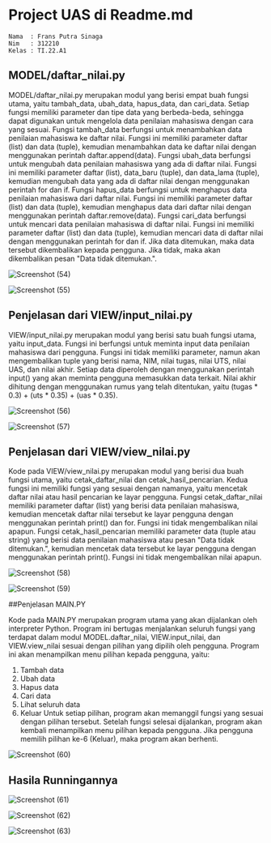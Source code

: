 # Project UAS di Readme.md

```
Nama  : Frans Putra Sinaga
Nim   : 312210
Kelas : TI.22.A1
```

## MODEL/daftar_nilai.py

MODEL/daftar_nilai.py merupakan modul yang berisi empat buah fungsi utama, yaitu tambah_data, ubah_data, hapus_data, dan cari_data. Setiap fungsi memiliki parameter dan tipe data yang berbeda-beda, sehingga dapat digunakan untuk mengelola data penilaian mahasiswa dengan cara yang sesuai.
Fungsi tambah_data berfungsi untuk menambahkan data penilaian mahasiswa ke daftar nilai. Fungsi ini memiliki parameter daftar (list) dan data (tuple), kemudian menambahkan data ke daftar nilai dengan menggunakan perintah daftar.append(data).
Fungsi ubah_data berfungsi untuk mengubah data penilaian mahasiswa yang ada di daftar nilai. Fungsi ini memiliki parameter daftar (list), data_baru (tuple), dan data_lama (tuple), kemudian mengubah data yang ada di daftar nilai dengan menggunakan perintah for dan if.
Fungsi hapus_data berfungsi untuk menghapus data penilaian mahasiswa dari daftar nilai. Fungsi ini memiliki parameter daftar (list) dan data (tuple), kemudian menghapus data dari daftar nilai dengan menggunakan perintah daftar.remove(data).
Fungsi cari_data berfungsi untuk mencari data penilaian mahasiswa di daftar nilai. Fungsi ini memiliki parameter daftar (list) dan data (tuple), kemudian mencari data di daftar nilai dengan menggunakan perintah for dan if. Jika data ditemukan, maka data tersebut dikembalikan kepada pengguna. Jika tidak, maka akan dikembalikan pesan "Data tidak ditemukan.".

![Screenshot (54)](https://user-images.githubusercontent.com/115770839/211953990-97b4fc81-1e10-4b16-b0f6-a045622805d7.png)

![Screenshot (55)](https://user-images.githubusercontent.com/115770839/211954020-6e359199-33d2-4786-b5d9-3c22303f43aa.png)

## Penjelasan dari VIEW/input_nilai.py

VIEW/input_nilai.py merupakan modul yang berisi satu buah fungsi utama, yaitu input_data. Fungsi ini berfungsi untuk meminta input data penilaian mahasiswa dari pengguna.
Fungsi ini tidak memiliki parameter, namun akan mengembalikan tuple yang berisi nama, NIM, nilai tugas, nilai UTS, nilai UAS, dan nilai akhir. Setiap data diperoleh dengan menggunakan perintah input() yang akan meminta pengguna memasukkan data terkait. Nilai akhir dihitung dengan menggunakan rumus yang telah ditentukan, yaitu (tugas * 0.3) + (uts * 0.35) + (uas * 0.35).

![Screenshot (56)](https://user-images.githubusercontent.com/115770839/211954207-27d32bb1-83bc-444c-993d-8c8bb6e78c6e.png)

![Screenshot (57)](https://user-images.githubusercontent.com/115770839/211954243-09d88eb7-f3c7-411a-9942-5027905197c6.png)

## Penjelasan dari VIEW/view_nilai.py

Kode pada VIEW/view_nilai.py merupakan modul yang berisi dua buah fungsi utama, yaitu cetak_daftar_nilai dan cetak_hasil_pencarian. Kedua fungsi ini memiliki fungsi yang sesuai dengan namanya, yaitu mencetak daftar nilai atau hasil pencarian ke layar pengguna.
Fungsi cetak_daftar_nilai memiliki parameter daftar (list) yang berisi data penilaian mahasiswa, kemudian mencetak daftar nilai tersebut ke layar pengguna dengan menggunakan perintah print() dan for.
Fungsi ini tidak mengembalikan nilai apapun. Fungsi cetak_hasil_pencarian memiliki parameter data (tuple atau string) yang berisi data penilaian mahasiswa atau pesan "Data tidak ditemukan.", kemudian mencetak data tersebut ke layar pengguna dengan menggunakan perintah print(). Fungsi ini tidak mengembalikan nilai apapun.

![Screenshot (58)](https://user-images.githubusercontent.com/115770839/211954472-68077f57-3c56-4be3-8464-10c06eaf9a71.png)

![Screenshot (59)](https://user-images.githubusercontent.com/115770839/211954507-226638f3-169d-4b3b-9907-944fe875e122.png)

##Penjelasan MAIN.PY

Kode pada MAIN.PY merupakan program utama yang akan dijalankan oleh interpreter Python. Program ini bertugas menjalankan seluruh fungsi yang terdapat dalam modul MODEL.daftar_nilai, VIEW.input_nilai, dan VIEW.view_nilai sesuai dengan pilihan yang dipilih oleh pengguna.
Program ini akan menampilkan menu pilihan kepada pengguna, yaitu:
1.	Tambah data
2.	Ubah data
3.	Hapus data
4.	Cari data
5.	Lihat seluruh data
6.	Keluar
Untuk setiap pilihan, program akan memanggil fungsi yang sesuai dengan pilihan tersebut. Setelah fungsi selesai dijalankan, program akan kembali menampilkan menu pilihan kepada pengguna. Jika pengguna memilih pilihan ke-6 (Keluar), maka program akan berhenti.

![Screenshot (60)](https://user-images.githubusercontent.com/115770839/211954705-4207004b-577c-455f-ba24-41a4b7a7a492.png)

## Hasila Runningannya 

![Screenshot (61)](https://user-images.githubusercontent.com/115770839/211955825-aab727e3-e203-45c9-9647-30c53f5ac57a.png)

![Screenshot (62)](https://user-images.githubusercontent.com/115770839/211955852-595d5054-1cc3-4916-94ab-560b16622669.png)

![Screenshot (63)](https://user-images.githubusercontent.com/115770839/211955886-fcadb810-e1cf-4e5b-9b31-90137440da3d.png)





